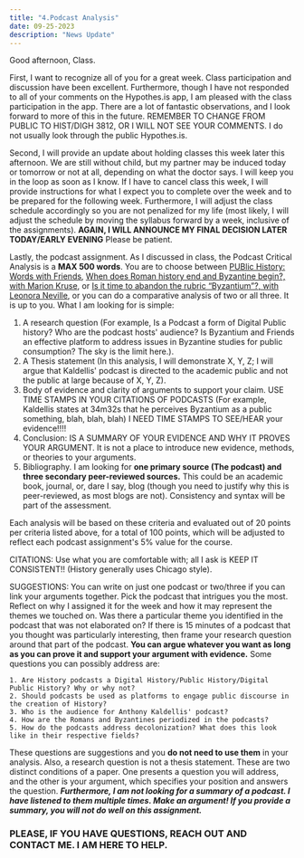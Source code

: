 ```yaml
---
title: "4.Podcast Analysis"
date: 09-25-2023
description: "News Update"
---
```


Good afternoon, Class. 

First, I want to recognize all of you for a great week. Class participation and discussion have been excellent. Furthermore, though I have not responded to all of your comments on the Hypothes.is app, I am pleased with the class participation in the app. There are a lot of fantastic observations, and I look forward to more of this in the future. REMEMBER TO CHANGE FROM PUBLIC TO HIST/DIGH 3812, OR I WILL NOT SEE YOUR COMMENTS. I do not usually look through the public Hypothes.is. 

Second, I will provide an update about holding classes this week later this afternoon. We are still without child, but my partner may be induced today or tomorrow or not at all, depending on what the doctor says. I will keep you in the loop as soon as I know. If I have to cancel class this week, I will provide instructions for what I expect you to complete over the week and to be prepared for the following week. Furthermore, I will adjust the class schedule accordingly so you are not penalized for my life (most likely, I will adjust the schedule by moving the syllabus forward by a week, inclusive of the assignments). **AGAIN, I WILL ANNOUNCE MY FINAL DECISION LATER TODAY/EARLY EVENING** Please be patient. 


Lastly, the podcast assignment. As I discussed in class, the Podcast Critical Analysis is a **MAX 500 words**. You are to choose between [PUBlic History: Words with Friends](https://open.spotify.com/episode/5zLgGLFzQwZq1hWfvWivTm?si=8c8508793e9344f8), [When does Roman history end and Byzantine begin?, with Marion Kruse](https://byzantiumandfriends.podbean.com/e/15-when-does-roman-history-end-and-byzantine-begin-with-marion-kruse/), or [Is it time to abandon the rubric “Byzantium”?, with Leonora Neville](https://byzantiumandfriends.podbean.com/e/43-is-it-time-to-abandon-the-rubric-byzantium-with-leonora-neville/), or you can do a comparative analysis of two or all three. It is up to you. What I am looking for is simple: 

1. A research question (For example, Is a Podcast a form of Digital Public history? Who are the podcast hosts' audience? Is Byzantium and Friends an effective platform to address issues in Byzantine studies for public consumption? The sky is the limit here.). 
2. A Thesis statement (In this analysis, I will demonstrate X, Y, Z; I will argue that Kaldellis' podcast is directed to the academic public and not the public at large because of X, Y, Z). 
3. Body of evidence and clarity of arguments to support your claim. USE TIME STAMPS IN YOUR CITATIONS OF PODCASTS (For example, Kaldellis states at 34m32s that he perceives Byzantium as a public something, blah, blah, blah) I NEED TIME STAMPS TO SEE/HEAR your evidence!!!! 
4.  Conclusion: IS A SUMMARY OF YOUR EVIDENCE AND WHY IT PROVES YOUR ARGUMENT. It is not a place to introduce new evidence, methods, or theories to your arguments. 
5.  Bibliography. I am looking for **one primary source (The podcast) and three secondary peer-reviewed sources.** This could be an academic book, journal, or, dare I say, blog (though you need to justify why this is peer-reviewed, as most blogs are not). Consistency and syntax will be part of the assessment. 

Each analysis will be based on these criteria and evaluated out of 20 points per criteria listed above, for a total of 100 points, which will be adjusted to reflect each podcast assignment's 5% value for the course. 

CITATIONS: Use what you are comfortable with; all I ask is KEEP IT CONSISTENT!! (History generally uses Chicago style).

SUGGESTIONS: You can write on just one podcast or two/three if you can link your arguments together. Pick the podcast that intrigues you the most. Reflect on why I assigned it for the week and how it may represent the themes we touched on. Was there a particular theme you identified in the podcast that was not elaborated on? If there is 15 minutes of a podcast that you thought was particularly interesting, then frame your research question around that part of the podcast.  **You can argue whatever you want as long as you can prove it and support your argument with evidence.** Some questions you can possibly address are:

	1. Are History podcasts a Digital History/Public History/Digital Public History? Why or why not? 
	2. Should podcasts be used as platforms to engage public discourse in the creation of History?
	3. Who is the audience for Anthony Kaldellis' podcast? 
	4. How are the Romans and Byzantines periodized in the podcasts?
	5. How do the podcasts address decolonization? What does this look like in their respective fields?

These questions are suggestions and you **do not need to use them** in your analysis. Also, a research question is not a thesis statement. These are two distinct conditions of a paper. One presents a question you will address, and the other is your argument, which specifies your position and answers the question. **_Furthermore, I am not looking for a summary of a podcast. I have listened to them multiple times. Make an argument! If you provide a summary, you will not do well on this assignment._** 

### PLEASE, IF YOU HAVE QUESTIONS, REACH OUT AND CONTACT ME. I AM HERE TO HELP. 
